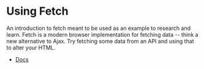 # Using Fetch

An introduction to fetch meant to be used as an example to research and learn. Fetch is a modern browser implementation for fetching data -- think a new alternative to Ajax. Try fetching some data from an API and using that to alter your HTML.

- [Docs](https://developer.mozilla.org/en-US/docs/Web/API/Fetch_API/Using_Fetch)